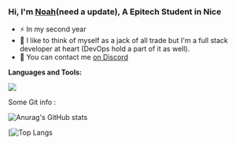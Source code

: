 ### Hi, I'm [Noah](https://noahcherel.tech)(need a update), A Epitech Student in Nice 

- ⚡ In my second year
- 🎯 I like to think of myself as a jack of all trade but I'm a full stack developer at heart (DevOps hold a part of it as well). 
- 💬 You can contact me [on Discord](https://discord.com/users/351471515809742852)

**Languages and Tools:**

<a href="https://skillicons.dev">
    <img src="https://skillicons.dev/icons?i=git,kubernetes,docker,ansible,c,vim,javascript,mysql,ruby,css,python,express,nodejs,vscode,linux" />
</a>

Some Git info : 

![Anurag's GitHub stats](https://github-readme-stats.vercel.app/api?username=NoahCherel&show_icons=true&theme=radical)

[![Top Langs](https://github-readme-stats.vercel.app/api/top-langs/?username=NoahCherel&show_icons=true&layout=compact&theme=radical)
